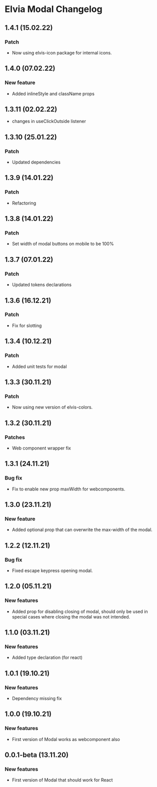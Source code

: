 # Elvia Modal Changelog

## 1.4.1 (15.02.22)

### Patch

- Now using elvis-icon package for internal icons.

## 1.4.0 (07.02.22)

### New feature

- Added inlineStyle and className props

## 1.3.11 (02.02.22)

- changes in useClickOutside listener

## 1.3.10 (25.01.22)

### Patch

- Updated dependencies

## 1.3.9 (14.01.22)

### Patch

- Refactoring

## 1.3.8 (14.01.22)

### Patch

- Set width of modal buttons on mobile to be 100%

## 1.3.7 (07.01.22)

### Patch

- Updated tokens declarations

## 1.3.6 (16.12.21)

### Patch

- Fix for slotting

## 1.3.4 (10.12.21)

### Patch

- Added unit tests for modal

## 1.3.3 (30.11.21)

### Patch

- Now using new version of elvis-colors.

## 1.3.2 (30.11.21)

### Patches

- Web component wrapper fix

## 1.3.1 (24.11.21)

### Bug fix

- Fix to enable new prop maxWidth for webcomponents.

## 1.3.0 (23.11.21)

### New feature

- Added optional prop that can overwrite the max-width of the modal.

## 1.2.2 (12.11.21)

### Bug fix

- Fixed escape keypress opening modal.

## 1.2.0 (05.11.21)

### New features

- Added prop for disabling closing of modal, should only be used in special cases where closing the modal was
  not intended.

## 1.1.0 (03.11.21)

### New features

- Added type declaration (for react)

## 1.0.1 (19.10.21)

### New features

- Dependency missing fix

## 1.0.0 (19.10.21)

### New features

- First version of Modal works as webcomponent also

## 0.0.1-beta (13.11.20)

### New features

- First version of Modal that should work for React
